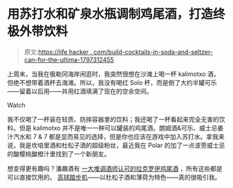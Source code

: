 # 用苏打水和矿泉水瓶调制鸡尾酒，打造终极外带饮料

> 原文:[https://life hacker . com/build-cocktails-in-soda-and-seltzer-can-for-the-ultima-1797312455](https://lifehacker.com/build-cocktails-in-soda-and-seltzer-cans-for-the-ultima-1797312455)

上周末，当我在俄勒冈海岸闲逛时，我突然很想在沙滩上喝一杯 kalimotxo 酒，但绝不想带着酒杯去海滩。所以，我没有喝红 Solo 杯，而是倒了大约半罐可乐——留着以后用——并用红酒填满了现在的空余空间。

Watch

我不仅喝了一杯装在轻质、防摔容器里的饮料；我还喝了一杯看起来完全无害的饮料。但是 kalimotxo 并不是唯一一种可以罐装的鸡尾酒。朗姆酒&可乐、威士忌姜汁汽水和 7 & 7 都是显而易见的选择，但是你也应该在游戏中加入苏打水。拿我来说，我是坎培里酒和杜松子酒的超级粉丝，最近我在 Polar 的加了一点波旁威士忌的酸樱桃酸橙汁里找到了一个新朋友。

想变得更有趣吗？潘趣酒有 [一大堆调酒师认可的拉克罗伊鸡尾酒](http://punchdrink.com/articles/lacroix-cocktail-recipes-canned-pamplemousse/) ，所有这些都是可以直接饮用的。 [高球踏步机](http://punchdrink.com/recipes/high-ball-stepper/)——以杜松子酒和薄荷为特色——真的很吸引我。